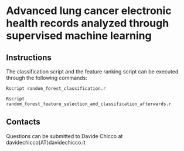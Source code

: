 # Advanced lung cancer electronic health records analyzed through supervised machine learning

## Instructions
The classification script and the feature ranking script can be executed through the following commands:

`Rscript random_forest_classification.r`

`Rscript random_forest_feature_selection_and_classification_afterwards.r`

## Contacts
Questions can be submitted to Davide Chicco at davidechicco(AT)davidechicco.it
